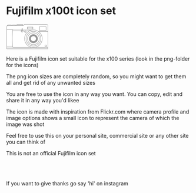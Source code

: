 # Fujifilm x100t icon set
![Fujifilm Icon](https://github.com/daudballing/x100t-icon/blob/master/png/grey/x100t-icon-grey-115x69.png)

Here is a Fujifilm icon set suitable for the x100 series (look in the png-folder for the icons)

The png icon sizes are completely random, so you might want to get them all and get rid of any unwanted sizes

You are free to use the icon in any way you want. You can copy, edit and share it in any way you'd likee

The icon is made with inspiration from Flickr.com where camera profile and image options shows a small icon to represent the camera of which the image was shot

Feel free to use this on your personal site, commercial site or any other site you can think of

This is not an official Fujifilm icon set

If you want to give thanks go say 'hi' on instagram <style>.ig-b- { display: inline-block; }
.ig-b- img { visibility: hidden; }
.ig-b-:hover { background-position: 0 -60px; } .ig-b-:active { background-position: 0 -120px; }
.ig-b-24 { width: 24px; height: 24px; background: url(//badges.instagram.com/static/images/ig-badge-sprite-24.png) no-repeat 0 0; }
@media only screen and (-webkit-min-device-pixel-ratio: 2), only screen and (min--moz-device-pixel-ratio: 2), only screen and (-o-min-device-pixel-ratio: 2 / 1), only screen and (min-device-pixel-ratio: 2), only screen and (min-resolution: 192dpi), only screen and (min-resolution: 2dppx) {
.ig-b-24 { background-image: url(//badges.instagram.com/static/images/ig-badge-sprite-24@2x.png); background-size: 60px 178px; } }</style>
<a href="http://instagram.com/daudballing?ref=badge" class="ig-b- ig-b-24"><img src="//badges.instagram.com/static/images/ig-badge-24.png" alt="Instagram" /></a>